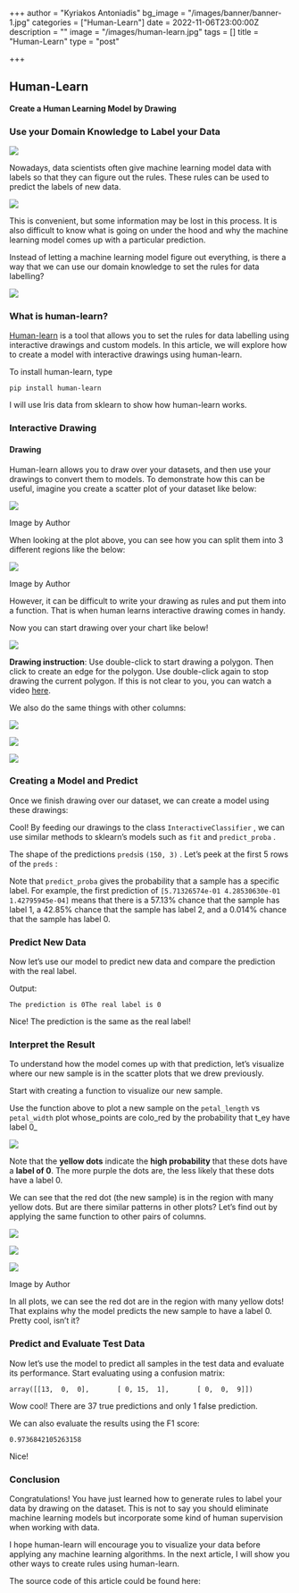 +++
author = "Kyriakos Antoniadis"
bg_image = "/images/banner/banner-1.jpg"
categories = ["Human-Learn"]
date = 2022-11-06T23:00:00Z
description = ""
image = "/images/human-learn.jpg"
tags = []
title = "Human-Learn"
type = "post"

+++
## Human-Learn

**Create a Human Learning Model by Drawing**

### Use your Domain Knowledge to Label your Data

![](/images/1_aG1xWjuHYRDP7cBSKwWnHw.gif)

Nowadays, data scientists often give machine learning model data with labels so that they can figure out the rules. These rules can be used to predict the labels of new data.

![](/images/1_lAG4xlZWtRQcFkrt2dkoTg.webp)

This is convenient, but some information may be lost in this process. It is also difficult to know what is going on under the hood and why the machine learning model comes up with a particular prediction.

Instead of letting a machine learning model figure out everything, is there a way that we can use our domain knowledge to set the rules for data labelling?

![](/images/1_5NLMRismhkeXze-BdO5o0A.webp)

### What is human-learn?

[Human-learn](https://github.com/koaning/human-learn/) is a tool that allows you to set the rules for data labelling using interactive drawings and custom models. In this article, we will explore how to create a model with interactive drawings using human-learn.

To install human-learn, type

    pip install human-learn

I will use Iris data from sklearn to show how human-learn works.

### Interactive Drawing

#### Drawing

Human-learn allows you to draw over your datasets, and then use your drawings to convert them to models. To demonstrate how this can be useful, imagine you create a scatter plot of your dataset like below:

![](/images/1*C75bN2iFe8AqVN05XoTk1w.gif)

Image by Author

When looking at the plot above, you can see how you can split them into 3 different regions like the below:

![](/images/1*eMnFM9ceLquSPQIlLbuOqw.gif)

Image by Author

However, it can be difficult to write your drawing as rules and put them into a function. That is when human learns interactive drawing comes in handy.

Now you can start drawing over your chart like below!

![](/images/1*aG1xWjuHYRDP7cBSKwWnHw.gif)

**Drawing instruction**: Use double-click to start drawing a polygon. Then click to create an edge for the polygon. Use double-click again to stop drawing the current polygon. If this is not clear to you, you can watch a video [here](https://www.loom.com/share/5f622a6c40504f2094f4b472fe2b04d0).

We also do the same things with other columns:

![](/images/1*SunRl4nEdKiT173hM2qmeg.gif)

![](/images/1*IaRVbTP-D8y7vv-9xghUoQ.gif)

![](/images/1*_SKQDEhqDNdaWkoK680AUw.gif)

### Creating a Model and Predict

Once we finish drawing over our dataset, we can create a model using these drawings:

Cool! By feeding our drawings to the class `InteractiveClassifier` , we can use similar methods to sklearn’s models such as `fit` and `predict_proba` .

The shape of the predictions `preds`is `(150, 3)` . Let’s peek at the first 5 rows of the `preds` :

Note that `predict_proba` gives the probability that a sample has a specific label. For example, the first prediction of `[5.71326574e-01 4.28530630e-01 1.42795945e-04]` means that there is a 57.13% chance that the sample has label 1, a 42.85% chance that the sample has label 2, and a 0.014% chance that the sample has label 0.

### Predict New Data

Now let’s use our model to predict new data and compare the prediction with the real label.

Output:

    The prediction is 0The real label is 0

Nice! The prediction is the same as the real label!

### Interpret the Result

To understand how the model comes up with that prediction, let’s visualize where our new sample is in the scatter plots that we drew previously.

Start with creating a function to visualize our new sample.

Use the function above to plot a new sample on the `petal_length` vs `petal_width` plot whose_points are colo_red by the probability that t_ey have label 0_

![](/images/1*TWiLM1N-yXsetittXBxJ1Q.gif)

Note that the **yellow dots** indicate the **high probability** that these dots have a **label of 0**. The more purple the dots are, the less likely that these dots have a label 0.

We can see that the red dot (the new sample) is in the region with many yellow dots. But are there similar patterns in other plots? Let’s find out by applying the same function to other pairs of columns.

![](/images/1*_kATnN0TD0bZcQ3yi0m2dg.gif)

![](/images/1*s7EFcEElMbz0QnTksd8DnQ.gif)

![](/images/1*h3bE7gJ4wj-Zrkasou7bKA.gif)

Image by Author

In all plots, we can see the red dot are in the region with many yellow dots! That explains why the model predicts the new sample to have a label 0. Pretty cool, isn’t it?

### Predict and Evaluate Test Data

Now let’s use the model to predict all samples in the test data and evaluate its performance. Start evaluating using a confusion matrix:

    array([[13,  0,  0],       [ 0, 15,  1],       [ 0,  0,  9]])

Wow cool! There are 37 true predictions and only 1 false prediction.

We can also evaluate the results using the F1 score:

    0.9736842105263158

Nice!

### Conclusion

Congratulations! You have just learned how to generate rules to label your data by drawing on the dataset. This is not to say you should eliminate machine learning models but incorporate some kind of human supervision when working with data.

I hope human-learn will encourage you to visualize your data before applying any machine learning algorithms. In the next article, I will show you other ways to create rules using human-learn.

The source code of this article could be found here: